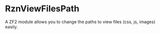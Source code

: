 RznViewFilesPath
================

A ZF2 module allows you to change the paths to view files (css, js, images) easily.
